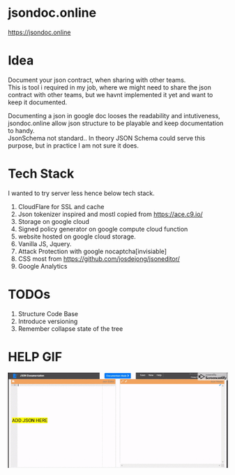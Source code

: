 # jsondoc.online
https://jsondoc.online

# Idea
Document your json contract, when sharing with other teams.     
This is tool i required in my job, where we might need to share the json contract with other teams, but we havnt implemented it yet and want to keep it documented.   


Documenting a json in google doc looses the readability and intutiveness, jsondoc.online allow json structure to be playable and keep documentation to handy.  
JsonSchema not standard.. In theory JSON Schema could serve this purpose, but in practice I am not sure it does.

# Tech Stack

I wanted to try server less hence below tech stack.

1. CloudFlare for SSL and cache
2. Json tokenizer inspired and mostl copied from https://ace.c9.io/
3. Storage on google cloud
4. Signed policy generator on google compute cloud function
5. website hosted on google cloud storage.
6. Vanilla JS, Jquery.
7. Attack Protection with google nocaptcha[invisiable]
8. CSS most from https://github.com/josdejong/jsoneditor/
9. Google Analytics

# TODOs
1. Structure Code Base
2. Introduce versioning
3. Remember collapse state of the tree


# HELP GIF

![helpGIF](/helpGIF.gif)
